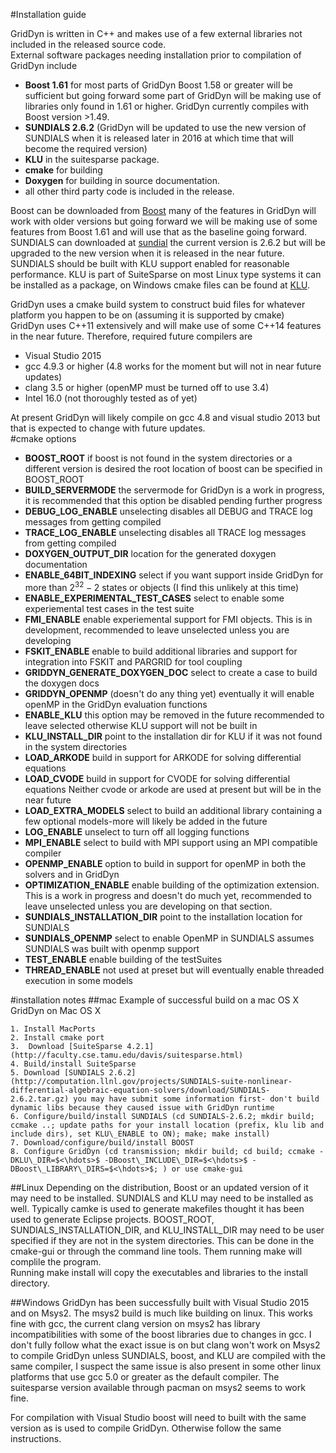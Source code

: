 #Installation guide

GridDyn is written in C++ and makes use of a few external libraries not included in the released source code.  
External software packages needing installation prior to compilation of GridDyn include

- **Boost 1.61**  for most parts of GridDyn Boost 1.58 or greater will be sufficient but going forward some part of GridDyn will be making use of libraries only found in 1.61 or higher.  GridDyn currently compiles with Boost version >1.49.  
- **SUNDIALS 2.6.2** (GridDyn will be updated to use the new version of SUNDIALS when it is released later in 2016 at which time that will become the required version)
- **KLU** in the suitesparse package.  
- **cmake** for building
- **Doxygen** for building in source documentation.
- all other third party code is included in the release.  


Boost can be downloaded from [Boost](www.boost.org)  many of the features in GridDyn will work with older versions but going forward we will be making use of some features from Boost 1.61 and will use that as the baseline going forward.    SUNDIALS can downloaded at [sundial](http://computation.llnl.gov/sundials) the current version is 2.6.2 but will be upgraded to the new version when it is released in the near future.  SUNDIALS should be built with KLU support enabled for reasonable performance.  KLU is part of SuiteSparse on most Linux type systems it can be installed as a package, on Windows  cmake files can be found at [KLU](https://github.com/jlblancoc/suitesparse-metis-for-windows).  

GridDyn uses a cmake build system to construct buid files for whatever platform you happen to be on (assuming it is supported by cmake)  
GridDyn uses C++11 extensively and will make use of some C++14 features in the near future.    Therefore, required future compilers are

- Visual Studio 2015
- gcc 4.9.3 or higher (4.8 works for the moment but will not in near future updates)
- clang 3.5 or higher (openMP must be turned off to use 3.4)
- Intel 16.0 (not thoroughly tested as of yet)


At present GridDyn will likely compile on gcc 4.8 and visual studio 2013 but that is expected to change with future updates.  
#cmake options

- **BOOST_ROOT**  if boost is not found in the system directories or a different version is desired the root location of boost can be specified in BOOST\_ROOT
- **BUILD_SERVERMODE**  the servermode for GridDyn is a work in progress, it is recommended that this option be disabled pending further progress
- **DEBUG_LOG_ENABLE** unselecting disables all DEBUG and TRACE log messages from getting compiled
- **TRACE_LOG_ENABLE** unselecting disables all TRACE log messages from getting compiled
- **DOXYGEN_OUTPUT_DIR** location for the generated doxygen documentation
- **ENABLE_64BIT_INDEXING**  select if you want support inside GridDyn for more than $2^{32}-2$ states or objects (I find this unlikely at this time)
- **ENABLE_EXPERIMENTAL_TEST_CASES**  select to enable some experiemental test cases in the test suite
- **FMI_ENABLE** enable experiemental support for FMI objects.  This is in development,  recommended to leave unselected unless you are developing
- **FSKIT_ENABLE** enable to build additional libraries and support for integration into FSKIT and PARGRID for tool coupling
- **GRIDDYN_GENERATE_DOXYGEN_DOC**  select to create a case to build the doxygen docs
- **GRIDDYN_OPENMP** (doesn't do any thing yet) eventually it will enable openMP in the GridDyn evaluation functions
- **ENABLE_KLU** this option may be removed in the future recommended to leave selected otherwise KLU support will not be built in
- **KLU_INSTALL\_DIR**  point to the installation dir for KLU if it was not found in the system directories
- **LOAD_ARKODE** build in support for ARKODE for solving differential equations
- **LOAD_CVODE** build in support for CVODE for solving differential equations Neither cvode or arkode are used at present but will be in the near future
- **LOAD_EXTRA\_MODELS** select to build an additional library containing a few optional models-more will likely be added in the future
- **LOG_ENABLE**  unselect to turn off all logging functions
- **MPI_ENABLE** select to build with MPI support using an MPI compatible compiler
- **OPENMP_ENABLE** option to build in support for openMP in both the solvers and in GridDyn
- **OPTIMIZATION_ENABLE**  enable building of the optimization extension.  This is a work in progress and doesn't do much yet,  recommended to leave unselected unless you are developing on that section.
- **SUNDIALS_INSTALLATION_DIR** point to the installation location for SUNDIALS
- **SUNDIALS_OPENMP**  select to enable OpenMP in SUNDIALS assumes SUNDIALS was built with openmp support
- **TEST_ENABLE**  enable building of the testSuites
- **THREAD_ENABLE**  not used at preset but will eventually enable threaded execution in some models


#installation notes
##mac
Example of successful build on a mac OS X
GridDyn on Mac OS X


	1. Install MacPorts
	2. Install cmake port
	3.	Download [SuiteSparse 4.2.1](http://faculty.cse.tamu.edu/davis/suitesparse.html)
	4. Build/install SuiteSparse
	5. Download [SUNDIALS 2.6.2](http://computation.llnl.gov/projects/SUNDIALS-suite-nonlinear-differential-algebraic-equation-solvers/download/SUNDIALS-2.6.2.tar.gz) you may have submit some information first- don't build dynamic libs because they caused issue with GridDyn runtime
	6. Configure/build/install SUNDIALS (cd SUNDIALS-2.6.2; mkdir build; ccmake ..; update paths for your install location (prefix, klu lib and include dirs), set KLU\_ENABLE to ON); make; make install)
	7. Download/configure/build/install BOOST
	8. Configure GridDyn (cd transmission; mkdir build; cd build; ccmake -DKLU\_DIR=$<\hdots>$ -DBoost\_INCLUDE\_DIR=$<\hdots>$ -DBoost\_LIBRARY\_DIRS=$<\hdots>$; ) or use cmake-gui


##Linux
Depending on the distribution, Boost or an updated version of it may need to be installed.  SUNDIALS and KLU may need to be installed as well.  Typically camke is used to generate makefiles thought it has been used to generate Eclipse projects.    BOOST\_ROOT, SUNDIALS\_INSTALLATION\_DIR, and KLU\_INSTALL\_DIR may need to be user specified if they are not in the system directories.  This can be done in the cmake-gui or through the command line tools.  Them running make will complile the program.   
Running make install will copy the executables and libraries to the install directory.  

##Windows
GridDyn has been successfully built with Visual Studio 2015 and on Msys2.  The msys2 build is much like building on linux.  This works fine with gcc,  the current clang version on msys2 has library incompatibilities with some of the boost libraries due to changes in gcc.  I don't fully follow what the exact issue is on but clang won't work on Msys2 to compile GridDyn unless SUNDIALS, boost, and KLU are compiled with the same compiler, I suspect the same issue is also present in some other linux platforms that use gcc 5.0 or greater as the default compiler.  The suitesparse version available through pacman on msys2 seems to work fine.  

For compilation with Visual Studio boost will need to built with the same version as is used to compile GridDyn.  Otherwise follow the same instructions.
